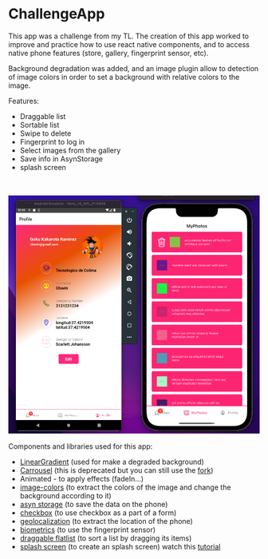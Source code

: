 # ChallengeApp

This app was a challenge from my TL. The creation of this app worked to improve and practice
how to use react native components, and to access native phone features (store, gallery, fingerprint sensor, etc). 

Background degradation was added, and an image plugin allow to detection of image colors in order to set a background with relative colors to the image.

Features:
- Draggable list
- Sortable list
- Swipe to delete
- Fingerprint to log in
- Select images from the gallery
- Save info in AsynStorage
- splash screen 


\
\
![****](app-view.png)


Components and libraries used for this app:

- [LinearGradient](https://github.com/react-native-linear-gradient/react-native-linear-gradient) (used for make a degraded background)
- [Carrousel](https://github.com/meliorence/react-native-snap-carousel) (this is deprecated but you can still use the [fork](apurba-bware/react-native-snap-carousel#5a7f809e921262e4e2f646e8cfc4da85f7bd663d)) 
- Animated - to apply effects (fadeIn...)
- [image-colors](https://github.com/osamaqarem/react-native-image-colors) (to extract the colors of the image and change the background according to it)
- [asyn storage](https://github.com/react-native-async-storage/async-storage) (to save the data on the phone)
- [checkbox](https://github.com/react-native-checkbox/react-native-checkbox) (to use checkbox as a part of a form)
- [geolocalization](https://www.npmjs.com/package/@react-native-community/geolocation) (to extract the location of the phone)
- [biometrics](https://www.npmjs.com/package/react-native-biometrics) (to use the fingerprint sensor)
- [draggable flatlist](https://github.com/computerjazz/react-native-draggable-flatlist) (to sort a list by dragging its items)
- [splash screen](https://github.com/crazycodeboy/react-native-splash-screen) (to create an splash screen) watch this [tutorial](https://medium.com/@appstud/add-a-splash-screen-to-a-react-native-app-810492e773f9)
